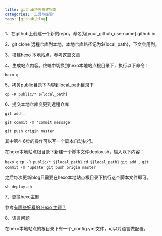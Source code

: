 ```yaml
---
title: github博客搭建指南
categories: '工具与经验'
tags: [github,blog]
---
```

1、在github上创建一个新的repo，命名为[your_github_username].github.io

2、git clone 远程仓库到本地，本地仓库路径记为${local_path}，下文会用到。

3、搭建hexo 本地站点，参考[这篇文章](http://div.io/topic/1691)

4、生成站点内容。终端中切换到hexo本地站点根目录下，执行以下命令：

`hexo g`

5、拷贝public目录下内容到local_path目录下

`cp -R public/* ${local_path}`

6、提交本地仓库变更到远程仓库

`git add .`

`git commit -m 'commit message'`

`git push origin master`



其中第4-6步的操作可以写一个脚本自动执行。

在hexo本地站点根目录下新建一个脚本文件deploy.sh，输入以下内容：

`hexo g`
`cp -R public/* ${local_path}`
`cd ${local_path}`
`git add .`
`git commit -m 'update'`
`git push origin master`

之后每次更新blog只需要在hexo本地站点根目录下执行这个脚本文件即可。

`sh deploy.sh`

7、更换hexo主题

参考[有哪些好看的 Hexo 主题？](https://www.zhihu.com/question/24422335)

8、语言问题

在hexo本地站点的根目录下有一个_config.yml文件，可以对语言做配置。



